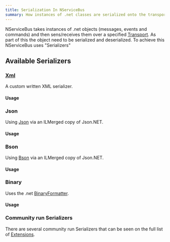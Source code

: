 ```yaml
---
title: Serialization In NServiceBus
summary: How instances of .net classes are serialized onto the transport.
---
```


NServiceBus takes instances of .net objects (messages, events and commands) and then sens/receives them over a specified [Transport](/nservicebus/transports/). As part of this the object need to be serialized and deserialized. To achieve this NServiceBus uses "Serializers"

## Available Serializers


### [Xml](xml-serializer.md)

A custom written XML serializer.


#### Usage

<!-- import XmlSerialization --> 


### Json

Using [Json](http://en.wikipedia.org/wiki/Json) via an ILMerged copy of Json.NET.


#### Usage

<!-- import JsonSerialization -->


### Bson

Using [Bson](http://en.wikipedia.org/wiki/BSON) via an ILMerged copy of Json.NET.


#### Usage

<!-- import BsonSerialization -->


### Binary

Uses the .net [BinaryFormatter](https://msdn.microsoft.com/en-us/library/system.runtime.serialization.formatters.binary.binaryformatter.aspx).


#### Usage

<!-- import BinarySerialization -->


### Community run Serializers

There are several community run Serializers that can be seen on the full list of [Extensions](/platform/extensions.md#serializers).